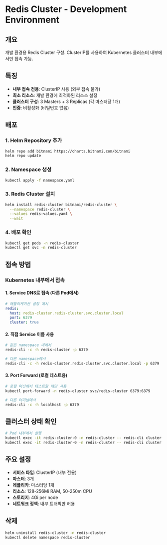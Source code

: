 # Redis Cluster - Development Environment

## 개요
개발 환경용 Redis Cluster 구성. ClusterIP를 사용하여 Kubernetes 클러스터 내부에서만 접속 가능.

## 특징
- **내부 접속 전용**: ClusterIP 사용 (외부 접속 불가)
- **최소 리소스**: 개발 환경에 최적화된 리소스 설정
- **클러스터 구성**: 3 Masters + 3 Replicas (각 마스터당 1개)
- **인증**: 비활성화 (비밀번호 없음)

## 배포

### 1. Helm Repository 추가
```bash
helm repo add bitnami https://charts.bitnami.com/bitnami
helm repo update
```

### 2. Namespace 생성
```bash
kubectl apply -f namespace.yaml
```

### 3. Redis Cluster 설치
```bash
helm install redis-cluster bitnami/redis-cluster \
  --namespace redis-cluster \
  --values redis-values.yaml \
  --wait
```

### 4. 배포 확인
```bash
kubectl get pods -n redis-cluster
kubectl get svc -n redis-cluster
```

## 접속 방법

### Kubernetes 내부에서 접속

#### 1. Service DNS로 접속 (다른 Pod에서)
```yaml
# 애플리케이션 설정 예시
redis:
  host: redis-cluster.redis-cluster.svc.cluster.local
  port: 6379
  cluster: true
```

#### 2. 직접 Service 이름 사용
```bash
# 같은 namespace 내에서
redis-cli -c -h redis-cluster -p 6379

# 다른 namespace에서
redis-cli -c -h redis-cluster.redis-cluster.svc.cluster.local -p 6379
```

#### 3. Port Forward (로컬 테스트용)
```bash
# 로컬 머신에서 테스트할 때만 사용
kubectl port-forward -n redis-cluster svc/redis-cluster 6379:6379

# 다른 터미널에서
redis-cli -c -h localhost -p 6379
```

## 클러스터 상태 확인
```bash
# Pod 내부에서 실행
kubectl exec -it redis-cluster-0 -n redis-cluster -- redis-cli cluster info
kubectl exec -it redis-cluster-0 -n redis-cluster -- redis-cli cluster nodes
```

## 주요 설정
- **서비스 타입**: ClusterIP (내부 전용)
- **마스터**: 3개
- **레플리카**: 마스터당 1개
- **리소스**: 128-256Mi RAM, 50-250m CPU
- **스토리지**: 4Gi per node
- **네트워크 정책**: 내부 트래픽만 허용

## 삭제
```bash
helm uninstall redis-cluster -n redis-cluster
kubectl delete namespace redis-cluster
```